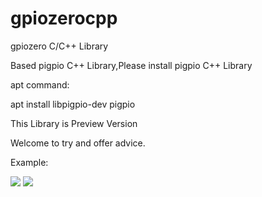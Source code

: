 # gpiozerocpp
gpiozero C/C++ Library

Based pigpio C++ Library,Please install pigpio C++ Library

apt command:

apt install libpigpio-dev pigpio

This Library is Preview Version

Welcome to try and offer advice.

Example:

<image src=https://github.com/andrew98450/gpiozerocpp/blob/0.1-preview/img/example.png>
  
<image src=https://github.com/andrew98450/gpiozerocpp/blob/0.1-preview/img/example.gif>

